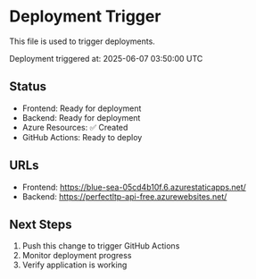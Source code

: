 # Deployment Trigger

This file is used to trigger deployments.

Deployment triggered at: 2025-06-07 03:50:00 UTC

## Status
- Frontend: Ready for deployment
- Backend: Ready for deployment
- Azure Resources: ✅ Created
- GitHub Actions: Ready to deploy

## URLs
- Frontend: https://blue-sea-05cd4b10f.6.azurestaticapps.net/
- Backend: https://perfectltp-api-free.azurewebsites.net/

## Next Steps
1. Push this change to trigger GitHub Actions
2. Monitor deployment progress
3. Verify application is working 